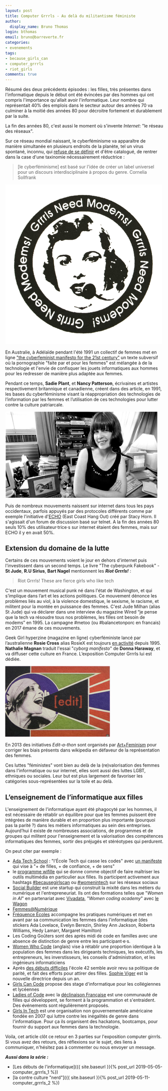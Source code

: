 ```yaml
---
layout: post
title: Computer Grrrls - Au delà du militantisme féministe
author:
  display_name: Bruno Thomas
login: bthomas
email: bruno@barreverte.fr
categories:
- evenements
tags:
- because_girls_can
- computer_grrrls
- riot_girls
comments: true
---
```


Résumé des deux précédents épisodes : les filles, très présentes dans l'informatique depuis le début ont été évincées par des hommes qui ont compris l'importance qu'allait avoir l'informatique. Leur nombre qui représentait 40% des emplois dans le secteur autour des années 70 va culminer à la moitié des années 80 pour décroitre fortement et durablement par la suite.

La fin des années 80, c'est aussi le moment où s'invente *Internet*: "le réseau des réseaux".

Sur ce réseau mondial naissant, le cyberféminisme va apparaître de manière simultanée en plusieurs endroits de la planète, tel un virus spontané, inconnu, qui [refuse de se définir](https://www.obn.org/reading_room/writings/html/truth.html) et d'être catalogué, de rentrer dans la case d'une taxinomie nécessairement réductrice :

> [le cyberféminisme] est basé sur l'idée de créer un label universel pour un discours interdisciplinaire à propos du genre.
> Cornelia Sollfrank

<img class="center" src="/images/computer_grrrls/grrrls_need_modems.png" width="500" />

En Australie, à Adélaïde pendant l'été 1991 un collectif de femmes met en ligne ["the cyberfeminist manifesto for the 21st century"](https://vnsmatrix.net/the-cyberfeminist-manifesto-for-the-21st-century/) un texte subversif où la pornographie "faite par et pour les femmes" est mélangée à de la technologie et l'envie de confisquer les jouets informatiques aux hommes pour les redresser de manière plus adaptée aux femmes.

Pendant ce temps, **Sadie Plant**, et **Nancy Patterson**, écrivaines et artistes respectivement britannique et canadienne, créent dans des article, en 1991, les bases du cyberféminisme visant la réappropriation des technologies de l’information par les femmes et l’utilisation de ces technologies pour lutter contre la culture patriarcale.

<img class="right" src="/images/computer_grrrls/stacy_horn.jpg" width="485"/>

Puis de nombreux mouvements naissent sur internet dans tous les pays occidentaux, parfois appuyés par des protocoles différents comme par exemple l'initiative d'[ECHO](https://www.echonyc.com/) (East Coast Hang Out) créé par Stacy Horn. Il s'agissait d'un forum de discussion basé sur telnet. A la fin des années 80 seuls 10% des utilisateur·trice·s sur internet étaient des femmes, mais sur ECHO il y en avait 50%.

## Extension du domaine de la lutte

Certains de ces mouvements voient le jour en dehors d'internet puis l'investissent dans un second temps. Le livre "The cyberpunk Fakebook" - **St Jude**, **R.U Sirius**, **Bart Nagel** mentionnent les ***Riot Grrrls!*** :

> Riot Grrrls! These are fierce girls who like tech

C'est un mouvement musical punk né dans l'état de Washington, et qui s’implique dans l’art et les actions politiques. Ce mouvement dénonce les problèmes liés au viol, à la violence domestique, le sexisme, le racisme, et militent pour la montée en puissance des femmes. C'est Jude Milhan (alias St Jude) qui va déclarer dans une interview du magazine Wired “je pense que la tech va résoudre tous nos problèmes, les filles ont besoin de modems” en 1995. La campagne #metoo (ou #balancetonporc en francais) en 2017 émane de ces mouvements.

Geek Girl hyperzine (magazine en ligne) cyberféministe lancé par l’australienne **Rosie Cross** alias RosieX est toujours [en activité](http://geekgirl.com.au) depuis 1995. **Nathalie Magnan** traduit l'essai "*cyborg manifesto*" de **Donna Haraway**, et va diffuser cette culture en France. L’exposition Computer Grrrls lui est dédiée.

<img class="right" src="/images/computer_grrrls/edit-a-thon.jpg"/>

En 2013 des initiatives *Edit-a-thon* sont organisés par [Art+Feminism](http://www.artandfeminism.org) pour corriger les biais présents dans wikipedia en défaveur de la représentation des femmes.

Ces luttes "féministes" vont bien au delà de la (re)valorisation des femmes dans l'informatique ou sur internet, elles sont aussi des luttes LGBT, ethniques ou sociales. Leur but est plus largement de favoriser les catégories sous-représentées sur la toile et au delà.

## L’enseignement de l’informatique aux filles

L'enseignement de l'informatique ayant été phagocyté par les hommes, il est nécessaire de rétablir un équilibre pour que les femmes puissent  être intégrées de manière durable et en proportion plus importante (pourquoi pas la parité ?) dans les métiers informatiques au sein des entreprises. Aujourd’hui il existe de nombreuses associations, de programmes et de groupes qui militent pour l'enseignement et la valorisation des compétences informatiques des femmes, sortir des préjugés et stéréotypes qui perdurent.

On peut citer par exemple :

* [Ada Tech School](https://ada-school.com/) : "l'École Tech qui casse les codes" avec [un manifeste](https://ada-school.com/manifesto) qui vise à "+ de filles, + de confiance, + de sens"
* le [programme wifille](http://wifilles.org/) qui se donne comme objectif de faire maîtriser les outils multimédia en particulier aux filles. Ils participent activement aux hashtags [#becausegirlscan](https://twitter.com/hashtag/becausegirlscan) ou [#womenintech](https://twitter.com/hashtag/WomenInTech) sur les réseaux sociaux
* [Social Builder](https://socialbuilder.org/) est une startup qui construit la mixité dans les métiers du numérique et l'entrepreneuriat. Ils ont des formations telles que "*Women in AI*" en partenariat avec [Vivadata](https://vivadata.org), "*Women coding academy*" avec [le Wagon](https://www.lewagon.com/fr)
* [Femmes@Numérique](https://femmes-numerique.fr)
* [Fréquence Écoles](http://www.frequence-ecoles.org/) accompagne les pratiques numériques et met en avant par sa communication les femmes dans l'informatique (des stickers Ada Lovelace, Evelyn Berezin, Shirley Ann Jackson, Roberta Williams, Hedy Lamarr, Margaret Hamilton)
* Les Coding Goûters sont des après midi de code en familles avec une absence de distinction de genre entre les participant·e·s.
* [Women Who Code](https://www.womenwhocode.com/) (anglais) vise à rétablir une proportion identique à la population des femmes dans les dirigeants techniques, les exécutifs, les entrepreneurs, les inverstisseurs, les conseils d'administration, et les ingénieurs informaticiens
* Après [des débuts difficiles](https://www.lemonde.fr/campus/article/2017/11/30/a-l-ecole-42-il-y-a-du-sexisme-mais-ce-n-est-pas-non-plus-l-enfer_5222769_4401467.html) l'école 42 semble avoir revu sa politique de parité, et fait des efforts pour attirer des filles. [Sophie Viger](https://www.linkedin.com/in/sophie-viger-bbb5388/) est la nouvelle directrice depuis un an.
* [Girls Can Code](https://gcc.prologin.org/) propose des stage d'informatique pour les collégiennes et lycéennes
* [Ladies of Code](https://www.ladiesofcode.com) avec la [déclinaison Française](https://paris.ladiesofcode.com) est une communauté de filles qui développent, se forment à la programmation et s'entraident. Des événements sont régulièrement proposés.
* [Girls In Tech](https://girlsintech.org/) est une organisation non gouvernementale américaine fondée en 2007 qui luttre contre les inégalités de genre dans l'informatique. Pour ça ils organisent des hackatons, bootcamps, pour fournir du support aux femmes dans la technologie.

Voila, cet article clôt ce retour en 3 parties sur l'exposition computer girrrls. Si vous avez des retours, des réflexions sur le sujet, des liens à communiquer, n'hésitez pas à commenter ou nous envoyer un message.

***Aussi dans la série :***
* [Les débuts de l'informatique]({{ site.baseurl }}{% post_url 2019-05-05-computer_grrrls_1 %})
* [la contre culture "nerd"]({{ site.baseurl }}{% post_url 2019-05-11-computer_grrrls_2 %})
